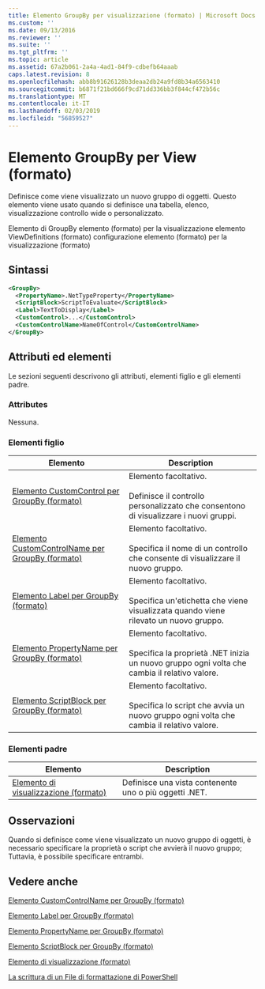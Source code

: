 ```yaml
---
title: Elemento GroupBy per visualizzazione (formato) | Microsoft Docs
ms.custom: ''
ms.date: 09/13/2016
ms.reviewer: ''
ms.suite: ''
ms.tgt_pltfrm: ''
ms.topic: article
ms.assetid: 67a2b061-2a4a-4ad1-84f9-cdbefb64aaab
caps.latest.revision: 8
ms.openlocfilehash: abb8b91626128b3deaa2db24a9fd8b34a6563410
ms.sourcegitcommit: b6871f21bd666f9cd71dd336bb3f844cf472b56c
ms.translationtype: MT
ms.contentlocale: it-IT
ms.lasthandoff: 02/03/2019
ms.locfileid: "56859527"
---
```

# <a name="groupby-element-for-view-format"></a>Elemento GroupBy per View (formato)

Definisce come viene visualizzato un nuovo gruppo di oggetti. Questo elemento viene usato quando si definisce una tabella, elenco, visualizzazione controllo wide o personalizzato.

Elemento di GroupBy elemento (formato) per la visualizzazione elemento ViewDefinitions (formato) configurazione elemento (formato) per la visualizzazione (formato)

## <a name="syntax"></a>Sintassi

```xml
<GroupBy>
  <PropertyName>.NetTypeProperty</PropertyName>
  <ScriptBlock>ScriptToEvaluate</ScriptBlock>
  <Label>TextToDisplay</Label>
  <CustomControl>...</CustomControl>
  <CustomControlName>NameOfControl</CustomControlName>
</GroupBy>
```

## <a name="attributes-and-elements"></a>Attributi ed elementi

Le sezioni seguenti descrivono gli attributi, elementi figlio e gli elementi padre.

### <a name="attributes"></a>Attributes

Nessuna.

### <a name="child-elements"></a>Elementi figlio

|Elemento|Description|
|-------------|-----------------|
|[Elemento CustomControl per GroupBy (formato)](./customcontrol-element-for-groupby-format.md)|Elemento facoltativo.<br /><br /> Definisce il controllo personalizzato che consentono di visualizzare i nuovi gruppi.|
|[Elemento CustomControlName per GroupBy (formato)](./customcontrolname-element-for-groupby-format.md)|Elemento facoltativo.<br /><br /> Specifica il nome di un controllo che consente di visualizzare il nuovo gruppo.|
|[Elemento Label per GroupBy (formato)](./label-element-for-groupby-format.md)|Elemento facoltativo.<br /><br /> Specifica un'etichetta che viene visualizzata quando viene rilevato un nuovo gruppo.|
|[Elemento PropertyName per GroupBy (formato)](./propertyname-element-for-groupby-format.md)|Elemento facoltativo.<br /><br /> Specifica la proprietà .NET inizia un nuovo gruppo ogni volta che cambia il relativo valore.|
|[Elemento ScriptBlock per GroupBy (formato)](./scriptblock-element-for-groupby-format.md)|Elemento facoltativo.<br /><br /> Specifica lo script che avvia un nuovo gruppo ogni volta che cambia il relativo valore.|

### <a name="parent-elements"></a>Elementi padre

|Elemento|Description|
|-------------|-----------------|
|[Elemento di visualizzazione (formato)](./view-element-format.md)|Definisce una vista contenente uno o più oggetti .NET.|

## <a name="remarks"></a>Osservazioni

Quando si definisce come viene visualizzato un nuovo gruppo di oggetti, è necessario specificare la proprietà o script che avvierà il nuovo gruppo; Tuttavia, è possibile specificare entrambi.

## <a name="see-also"></a>Vedere anche

[Elemento CustomControlName per GroupBy (formato)](./customcontrolname-element-for-groupby-format.md)

[Elemento Label per GroupBy (formato)](./label-element-for-groupby-format.md)

[Elemento PropertyName per GroupBy (formato)](./propertyname-element-for-groupby-format.md)

[Elemento ScriptBlock per GroupBy (formato)](./scriptblock-element-for-groupby-format.md)

[Elemento di visualizzazione (formato)](./view-element-format.md)

[La scrittura di un File di formattazione di PowerShell](./writing-a-powershell-formatting-file.md)
